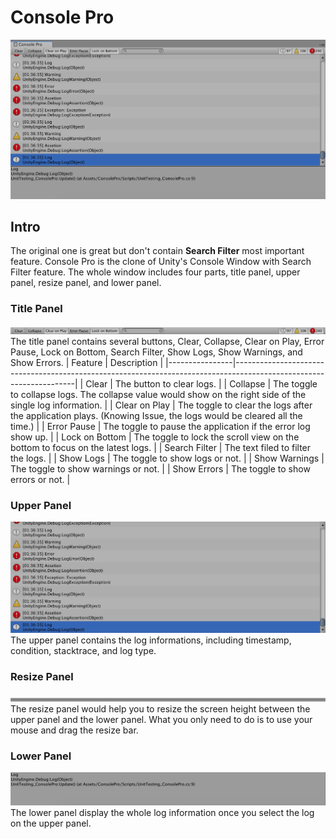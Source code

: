 # Console Pro
<img src="https://github.com/ted10401/ConsolePro/blob/master/GithubResources/consolepro-profile.png">

## Intro
The original one is great but don't contain **Search Filter** most important feature.
Console Pro is the clone of Unity's Console Window with Search Filter feature.
The whole window includes four parts, title panel, upper panel, resize panel, and lower panel.

### Title Panel
<img src="https://github.com/ted10401/ConsolePro/blob/master/GithubResources/consolepro-title.png">
The title panel contains several buttons, Clear, Collapse, Clear on Play, Error Pause, Lock on Bottom, Search Filter, Show Logs,  Show Warnings, and Show Errors.
| Feature        | Description                                                                                                        |
|----------------|--------------------------------------------------------------------------------------------------------------------|
| Clear          | The button to clear logs.                                                                                          |
| Collapse       | The toggle to collapse logs. The collapse value would show on the right side of the single log information.        |
| Clear on Play  | The toggle to clear the logs after the application plays. (Knowing Issue, the logs would be cleared all the time.) |
| Error Pause    | The toggle to pause the application if the error log show up.                                                      |
| Lock on Bottom | The toggle to lock the scroll view on the bottom to focus on the latest logs.                                      |
| Search Filter  | The text filed to filter the logs.                                                                                 |
| Show Logs      | The toggle to show logs or not.                                                                                    |
| Show Warnings  | The toggle to show warnings or not.                                                                                |
| Show Errors    | The toggle to show errors or not.                                                                                  |


### Upper Panel
<img src="https://github.com/ted10401/ConsolePro/blob/master/GithubResources/consolepro-upper.png">
The upper panel contains the log informations, including timestamp, condition, stacktrace, and log type.


### Resize Panel
<img src="https://github.com/ted10401/ConsolePro/blob/master/GithubResources/consolepro-resize.png">
The resize panel would help you to resize the screen height between the upper panel and the lower panel.
What you only need to do is to use your mouse and drag the resize bar.

### Lower Panel
<img src="https://github.com/ted10401/ConsolePro/blob/master/GithubResources/consolepro-lower.png">
The lower panel display the whole log information once you select the log on the upper panel.
